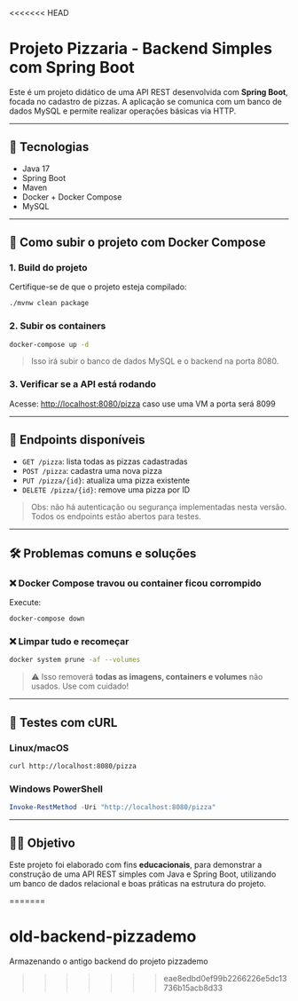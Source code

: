 <<<<<<< HEAD
# Projeto Pizzaria - Backend Simples com Spring Boot

Este é um projeto didático de uma API REST desenvolvida com **Spring Boot**, focada no cadastro de pizzas. A aplicação se comunica com um banco de dados MySQL e permite realizar operações básicas via HTTP.

---

## 🔧 Tecnologias

- Java 17
- Spring Boot
- Maven
- Docker + Docker Compose
- MySQL

---

## 🚀 Como subir o projeto com Docker Compose

### 1. Build do projeto

Certifique-se de que o projeto esteja compilado:

```bash
./mvnw clean package
```

### 2. Subir os containers

```bash
docker-compose up -d
```

> Isso irá subir o banco de dados MySQL e o backend na porta 8080.

### 3. Verificar se a API está rodando

Acesse: [http://localhost:8080/pizza](http://localhost:8080/pizza)  caso use uma VM a porta será 8099

---

## 📁 Endpoints disponíveis

- `GET /pizza`: lista todas as pizzas cadastradas
- `POST /pizza`: cadastra uma nova pizza
- `PUT /pizza/{id}`: atualiza uma pizza existente
- `DELETE /pizza/{id}`: remove uma pizza por ID

> Obs: não há autenticação ou segurança implementadas nesta versão. Todos os endpoints estão abertos para testes.

---

## 🛠️ Problemas comuns e soluções

### ❌ Docker Compose travou ou container ficou corrompido

Execute:

```bash
docker-compose down
```

### ❌ Limpar tudo e recomeçar

```bash
docker system prune -af --volumes
```

> ⚠️ Isso removerá **todas as imagens, containers e volumes** não usados. Use com cuidado!

---

## 🧪 Testes com cURL

### Linux/macOS

```bash
curl http://localhost:8080/pizza
```

### Windows PowerShell

```powershell
Invoke-RestMethod -Uri "http://localhost:8080/pizza"
```

---

## 👨‍🏫 Objetivo

Este projeto foi elaborado com fins **educacionais**, para demonstrar a construção de uma API REST simples com Java e Spring Boot, utilizando um banco de dados relacional e boas práticas na estrutura do projeto.

=======
# old-backend-pizzademo
Armazenando o antigo backend do projeto pizzademo
>>>>>>> eae8edbd0ef99b2266226e5dc13736b15acb8d33
